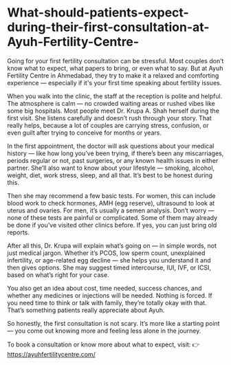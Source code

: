 # What-should-patients-expect-during-their-first-consultation-at-Ayuh-Fertility-Centre-

Going for your first fertility consultation can be stressful. Most couples don’t know what to expect, what papers to bring, or even what to say. But at Ayuh Fertility Centre in Ahmedabad, they try to make it a relaxed and comforting experience — especially if it's your first time speaking about fertility issues.

When you walk into the clinic, the staff at the reception is polite and helpful. The atmosphere is calm — no crowded waiting areas or rushed vibes like some big hospitals. Most people meet Dr. Krupa A. Shah herself during the first visit. She listens carefully and doesn’t rush through your story. That really helps, because a lot of couples are carrying stress, confusion, or even guilt after trying to conceive for months or years.

In the first appointment, the doctor will ask questions about your medical history — like how long you’ve been trying, if there’s been any miscarriages, periods regular or not, past surgeries, or any known health issues in either partner. She’ll also want to know about your lifestyle — smoking, alcohol, weight, diet, work stress, sleep, and all that. It’s best to be honest during this.

Then she may recommend a few basic tests. For women, this can include blood work to check hormones, AMH (egg reserve), ultrasound to look at uterus and ovaries. For men, it’s usually a semen analysis. Don’t worry — none of these tests are painful or complicated. Some of them may already be done if you’ve visited other clinics before. If yes, you can just bring old reports.

After all this, Dr. Krupa will explain what’s going on — in simple words, not just medical jargon. Whether it’s PCOS, low sperm count, unexplained infertility, or age-related egg decline — she helps you understand it and then gives options. She may suggest timed intercourse, IUI, IVF, or ICSI, based on what’s right for your case.

You also get an idea about cost, time needed, success chances, and whether any medicines or injections will be needed. Nothing is forced. If you need time to think or talk with family, they’re totally okay with that. That’s something patients really appreciate about Ayuh.

So honestly, the first consultation is not scary. It’s more like a starting point — you come out knowing more and feeling less alone in the journey.

To book a consultation or know more about what to expect, visit:
👉 https://ayuhfertilitycentre.com/
